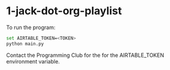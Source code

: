 # 1-jack-dot-org-playlist

To run the program:
```bash
set AIRTABLE_TOKEN=<TOKEN>
python main.py
```

Contact the Programming Club for the <TOKEN> for the AIRTABLE_TOKEN environment variable.